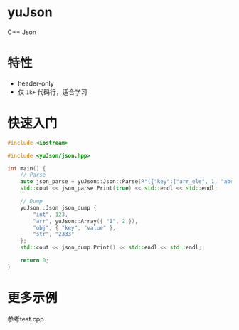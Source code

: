 # yuJson
C++ Json

# 特性
- header-only
- 仅 `1k+` 代码行，适合学习

# 快速入门
``` C++
#include <iostream>

#include <yuJson/json.hpp>

int main() {
	// Parse
	auto json_parse = yuJson::Json::Parse(R"({"key":["arr_ele", 1, "abc", {"efg":"string", "emmm":true}]})");
	std::cout << json_parse.Print(true) << std::endl << std::endl;

	// Dump
	yuJson::Json json_dump { 
		"int", 123, 
		"arr", yuJson::Array({ "1", 2 }),
		"obj", { "key", "value" },
		"str", "2333" 
	};
	std::cout << json_dump.Print() << std::endl << std::endl;

	return 0;
}
```

# 更多示例
参考test.cpp